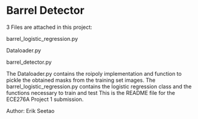 # Barrel Detector

3 Files are attached in this project:

barrel_logistic_regression.py

Dataloader.py

barrel_detector.py


The Dataloader.py contains the roipoly implementation and function to pickle the obtained masks from the training set images.
The barrel_logistic_regression.py contains the logistic regression class and the functions necessary to train and test This is the README file for the ECE276A Project 1 submission.


Author: Erik Seetao

